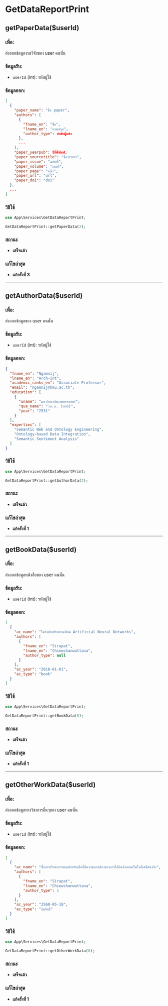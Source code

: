 # GetDataReportPrint

<!-- TOC -->

## getPaperData($userId)

### เพื่อ: 
ส่งออกข้อมูลงานวิจัยของ user คนนั้น

### ข้อมูลรับ:
- `userId` (int): รหัสผู้ใช้

### ข้อมูลออก:
```json
[
  {
    "paper_name": "ชื่อ paper",
    "authors": [
      {
        "fname_en": "ชื่อ",
        "lname_en": "นามสกุล",
        "author_type": ลำดับผู้แต่ง
      },
      ...
    ],
    "paper_yearpub": ปีที่ตีพิมพ์,
    "paper_sourcetitle": "ชื่อวารสาร",
    "paper_issue": "ฉบับที่",
    "paper_volume": "เล่มที่",
    "paper_page": "หน้า",
    "paper_url": "url",
    "paper_doi": "doi"
  },
  ...
]
```

### วิธีใช้
```php
use App\Services\GetDataReportPrint;

GetDataReportPrint::getPaperData(2);
```

### สถานะ
- **เสร็จแล้ว**

### แก้ไขล่าสุด
- **แก้ครั้งที่ 3**

---

## getAuthorData($userId)

### เพื่อ: 
ส่งออกข้อมูลของ user คนนั้น

### ข้อมูลรับ:
- `userId` (int): รหัสผู้ใช้

### ข้อมูลออก:
```json
{
  "fname_en": "Ngamnij",
  "lname_en": "Arch-int",
  "academic_ranks_en": "Associate Professor",
  "email": "ngamnij@kku.ac.th",
  "education": [
    {
      "uname": "มหาวิทยาลัยเกษตรศาสตร์",
      "qua_name": "วท.บ. (สถิติ)",
      "year": "2531"
    }
  ],
  "experties": [
    "Semantic Web and Ontology Engineering",
    "Ontology-based Data Integration",
    "Semantic Sentiment Analysis"
  ]
}
```

### วิธีใช้
```php
use App\Services\GetDataReportPrint;

GetDataReportPrint::getAuthorData(2);
```

### สถานะ
- **เสร็จแล้ว**

### แก้ไขล่าสุด
- **แก้ครั้งที่ 1**

---

## getBookData($userId)

### เพื่อ: 
ส่งออกข้อมูลหนังสือของ user คนนั้น

### ข้อมูลรับ:
- `userId` (int): รหัสผู้ใช้

### ข้อมูลออก:
```json
[
  {
    "ac_name": "โครงข่ายประสาทเทียม Artificial Neural Networks",
    "authors": [
      {
        "fname_en": "Sirapat",
        "lname_en": "Chiewchanwattana",
        "author_type": null
      }
    ],
    "ac_year": "2018-01-01",
    "ac_type": "book"
  }
]
```

### วิธีใช้
```php
use App\Services\GetDataReportPrint;

GetDataReportPrint::getBookData(8);
```

### สถานะ
- **เสร็จแล้ว**

### แก้ไขล่าสุด
- **แก้ครั้งที่ 1**

---

## getOtherWorkData($userId)

### เพื่อ: 
ส่งออกข้อมูลทางวิชาการอื่นๆของ user คนนั้น

### ข้อมูลรับ:
- `userId` (int): รหัสผู้ใช้

### ข้อมูลออก:
```json
[
  {
    "ac_name": "สื่อการเรียนการสอนสำหรับเด็กที่มีความบกพร่องทางการได้ยินด้วยเทคโนโลยีเสมือนจริง",
    "authors": [
      {
        "fname_en": "Sirapat",
        "lname_en": "Chiewchanwattana",
        "author_type": 1
      }
    ],
    "ac_year": "2560-05-18",
    "ac_type": "ลิขสิทธิ์"
  }
]
```

### วิธีใช้
```php
use App\Services\GetDataReportPrint;

GetDataReportPrint::getOtherWorkData(8);
```

### สถานะ
- **เสร็จแล้ว**

### แก้ไขล่าสุด
- **แก้ครั้งที่ 1**

